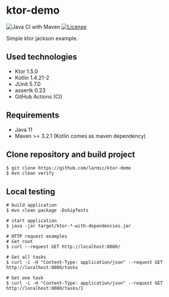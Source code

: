 # ktor-demo

![Java CI with Maven](https://github.com/larmic/ktor-demo/workflows/Java%20CI%20with%20Maven/badge.svg)
[![License](https://img.shields.io/badge/License-Apache%202.0-blue.svg)](https://opensource.org/licenses/Apache-2.0)

Simple ktor jackson example.

## Used technologies

* Ktor 1.5.0
* Kotlin 1.4.21-2
* JUnit 5.7.0
* assertk 0.23
* GitHub Actions (CI)

## Requirements

* Java 11
* Maven >= 3.2.1 (Kotlin comes as maven dependency)

## Clone repository and build project

```ssh
$ git clone https://github.com/larmic/ktor-demo
$ mvn clean verify
```

## Local testing

```ssh
# build application
$ mvn clean package -DskipTests

# start application
$ java -jar target/ktor-*-with-dependencies.jar

# HTTP request examples
# Get root
$ curl --request GET http://localhost:8080/

# Get all tasks
$ curl -i -H "Content-Type: application/json" --request GET http://localhost:8080/tasks

# Get one task   
$ curl -i -H "Content-Type: application/json" --request GET http://localhost:8080/tasks/1      
```